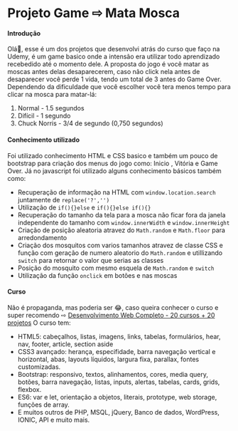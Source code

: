 # Projeto Game ⇨ Mata Mosca

#### Introdução
Olá👋, esse é um dos projetos que desenvolvi atrás do curso que faço na Udemy, é um game basico onde a intensão era utilizar todo aprendizado recebedido até o momento dele. A proposta do jogo é você matar as moscas antes delas desaparecerem, caso não click nela antes de desaparecer você perde 1 vida, tendo um total de 3 antes do Game Over.
Dependendo da dificuldade que você escolher você tera menos tempo para clicar na mosca para matar-lá:

 1. Normal - 1.5 segundos
 2. Difícil - 1 segundo
 3. Chuck Norris - 3/4 de segundo (0,750 segundos)
 

#### Conhecimento utilizado

Foi utilizado conhecimento HTML e CSS basico e também um pouco de bootstrap para criação dos menus do jogo como: Inicio , Vitória e Game Over. Já no javascript foi utilizado alguns conhecimento básicos também como: 
- Recuperação de informação na HTML com `window.location.search` juntamente de `replace('?','')`
- Utilização de `if(){}else` e `if(){}else if(){}`
- Recuperação do tamanho da tela para a mosca não ficar fora da janela independente do tamanho com `window.innerWidth` e `window.innerHeight`
- Criação de posição aleatoria atravez do `Math.random` e `Math.floor` para arredondamento
- Criação dos mosquitos com varios tamanhos atravez de classe CSS e função com geração de numero aleatorio do `Math.random` e utillizando `switch` para retornar o valor que serias as classes
- Posição do mosquito com mesmo esquela de `Math.random` e `switch`
- Utilização da função `onclick` em botões e nas moscas

#### Curso
Não é propaganda, mas poderia ser 😂, caso queira conhecer o curso e super recomendo ⇨ [Desenvolvimento Web Completo - 20 cursos + 20 projetos](https://www.udemy.com/course/web-completo/)
O curso tem:
- HTML5: cabeçalhos, listas, imagens, links, tabelas, formulários, hear, nav, footer, article, section aside
-  CSS3 avançado: herança, especifidade, barra navegação vertical e horizontal, abas, layouts líquidos, largura fixa, parallax, fontes customizadas.
- Bootstrap: responsivo, textos, alinhamentos, cores, media query, botões, barra navegação, listas, inputs, alertas, tabelas, cards, grids, flexbox.
- ES6: var e let, orientação a objetos, literais, prototype, web storage, funções de array.
- E muitos outros de PHP, MSQL, jQuery, Banco de dados, WordPress, IONIC, API e muito mais.
